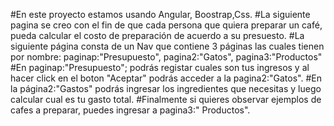 #En este proyecto estamos usando Angular, Boostrap,Css.
#La siguiente pagina se creo con el fin de que cada persona que quiera preparar un café, pueda calcular el costo de preparación de acuerdo a su presuesto.
#La siguiente página consta de un Nav que contiene 3 páginas las cuales tienen por nombre: paginap:"Presupuesto", pagina2:"Gatos", pagina3:"Productos"
#En paginap:"Presupuesto"; podrás registar cuales son tus ingresos y al hacer click en el boton "Aceptar" podrás acceder a la pagina2:"Gatos".
#En la página2:"Gastos" podrás ingresar los ingredientes que necesitas y luego calcular cual es tu gasto total.
#Finalmente si quieres observar ejemplos de cafes a preparar, puedes ingresar a pagina3:" Productos".